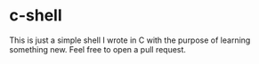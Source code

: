 # c-shell

This is just a simple shell I wrote in C with the purpose of learning something new. Feel free to open a pull request.